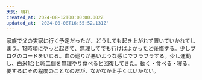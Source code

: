 ```yaml
---
天気: 晴れ
created_at: 2024-08-12T00:00:00.002Z
updated_at: '2024-08-08T16:55:52.131Z'
---
```


家族で父の実家に行く予定だったが、どうしても起き上がれず置いていかれてしまう。12時頃にやっと起きて、無理してでも行けばよかったと後悔する。少しブログのコードをいじる。血の巡りが悪いような感じでフラフラする。少し運動し、白米1合と卵二個を無理やり食べると回復してきた。動く・食べる・寝る。要するにその程度のことなのだが、なかなか上手くはいかない。
